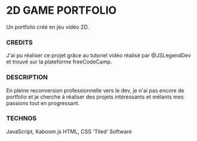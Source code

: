 # 2D GAME PORTFOLIO

Un portfolio créé en jeu vidéo 2D.

### CREDITS

J'ai pu réaliser ce projet grâce au tutoriel vidéo réalisé par @JSLegendDev et trouvé sur la plateforme freeCodeCamp.

### DESCRIPTION

En pleine reconversion professionnelle vers le dev, je n'ai pas encore de portfolio et je cherche à réaliser des projets intéressants et mélants mes passions tout en progressant.

### TECHNOS

JavaScript, Kaboom.js
HTML, CSS
'Tiled' Software

